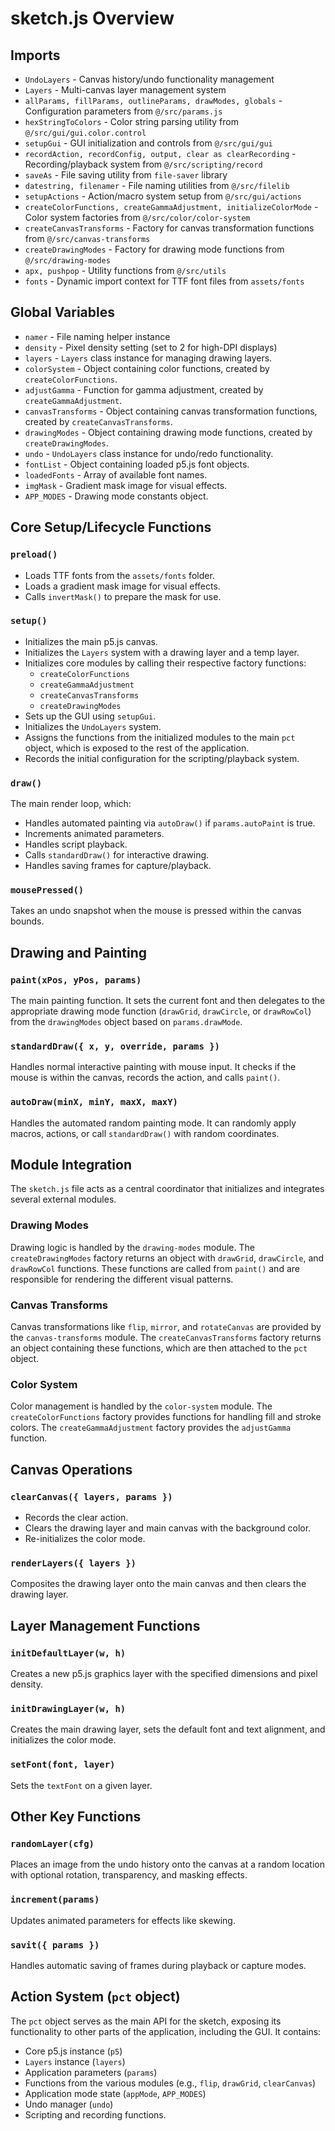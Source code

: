 # sketch.js Overview

## Imports
- `UndoLayers` - Canvas history/undo functionality management
- `Layers` - Multi-canvas layer management system
- `allParams, fillParams, outlineParams, drawModes, globals` - Configuration parameters from `@/src/params.js`
- `hexStringToColors` - Color string parsing utility from `@/src/gui/gui.color.control`
- `setupGui` - GUI initialization and controls from `@/src/gui/gui`
- `recordAction, recordConfig, output, clear as clearRecording` - Recording/playback system from `@/src/scripting/record`
- `saveAs` - File saving utility from `file-saver` library
- `datestring, filenamer` - File naming utilities from `@/src/filelib`
- `setupActions` - Action/macro system setup from `@/src/gui/actions`
- `createColorFunctions, createGammaAdjustment, initializeColorMode` - Color system factories from `@/src/color/color-system`
- `createCanvasTransforms` - Factory for canvas transformation functions from `@/src/canvas-transforms`
- `createDrawingModes` - Factory for drawing mode functions from `@/src/drawing-modes`
- `apx, pushpop` - Utility functions from `@/src/utils`
- `fonts` - Dynamic import context for TTF font files from `assets/fonts`

## Global Variables
- `namer` - File naming helper instance
- `density` - Pixel density setting (set to 2 for high-DPI displays)
- `layers` - `Layers` class instance for managing drawing layers.
- `colorSystem` - Object containing color functions, created by `createColorFunctions`.
- `adjustGamma` - Function for gamma adjustment, created by `createGammaAdjustment`.
- `canvasTransforms` - Object containing canvas transformation functions, created by `createCanvasTransforms`.
- `drawingModes` - Object containing drawing mode functions, created by `createDrawingModes`.
- `undo` - `UndoLayers` class instance for undo/redo functionality.
- `fontList` - Object containing loaded p5.js font objects.
- `loadedFonts` - Array of available font names.
- `imgMask` - Gradient mask image for visual effects.
- `APP_MODES` - Drawing mode constants object.

## Core Setup/Lifecycle Functions

### `preload()`
- Loads TTF fonts from the `assets/fonts` folder.
- Loads a gradient mask image for visual effects.
- Calls `invertMask()` to prepare the mask for use.

### `setup()`
- Initializes the main p5.js canvas.
- Initializes the `Layers` system with a drawing layer and a temp layer.
- Initializes core modules by calling their respective factory functions:
  - `createColorFunctions`
  - `createGammaAdjustment`
  - `createCanvasTransforms`
  - `createDrawingModes`
- Sets up the GUI using `setupGui`.
- Initializes the `UndoLayers` system.
- Assigns the functions from the initialized modules to the main `pct` object, which is exposed to the rest of the application.
- Records the initial configuration for the scripting/playback system.

### `draw()`
The main render loop, which:
- Handles automated painting via `autoDraw()` if `params.autoPaint` is true.
- Increments animated parameters.
- Handles script playback.
- Calls `standardDraw()` for interactive drawing.
- Handles saving frames for capture/playback.

### `mousePressed()`
Takes an undo snapshot when the mouse is pressed within the canvas bounds.

## Drawing and Painting

### `paint(xPos, yPos, params)`
The main painting function. It sets the current font and then delegates to the appropriate drawing mode function (`drawGrid`, `drawCircle`, or `drawRowCol`) from the `drawingModes` object based on `params.drawMode`.

### `standardDraw({ x, y, override, params })`
Handles normal interactive painting with mouse input. It checks if the mouse is within the canvas, records the action, and calls `paint()`.

### `autoDraw(minX, minY, maxX, maxY)`
Handles the automated random painting mode. It can randomly apply macros, actions, or call `standardDraw()` with random coordinates.

## Module Integration

The `sketch.js` file acts as a central coordinator that initializes and integrates several external modules.

### Drawing Modes
Drawing logic is handled by the `drawing-modes` module. The `createDrawingModes` factory returns an object with `drawGrid`, `drawCircle`, and `drawRowCol` functions. These functions are called from `paint()` and are responsible for rendering the different visual patterns.

### Canvas Transforms
Canvas transformations like `flip`, `mirror`, and `rotateCanvas` are provided by the `canvas-transforms` module. The `createCanvasTransforms` factory returns an object containing these functions, which are then attached to the `pct` object.

### Color System
Color management is handled by the `color-system` module. The `createColorFunctions` factory provides functions for handling fill and stroke colors. The `createGammaAdjustment` factory provides the `adjustGamma` function.

## Canvas Operations

### `clearCanvas({ layers, params })`
- Records the clear action.
- Clears the drawing layer and main canvas with the background color.
- Re-initializes the color mode.

### `renderLayers({ layers })`
Composites the drawing layer onto the main canvas and then clears the drawing layer.

## Layer Management Functions

### `initDefaultLayer(w, h)`
Creates a new p5.js graphics layer with the specified dimensions and pixel density.

### `initDrawingLayer(w, h)`
Creates the main drawing layer, sets the default font and text alignment, and initializes the color mode.

### `setFont(font, layer)`
Sets the `textFont` on a given layer.

## Other Key Functions

### `randomLayer(cfg)`
Places an image from the undo history onto the canvas at a random location with optional rotation, transparency, and masking effects.

### `increment(params)`
Updates animated parameters for effects like skewing.

### `savit({ params })`
Handles automatic saving of frames during playback or capture modes.

## Action System (`pct` object)

The `pct` object serves as the main API for the sketch, exposing its functionality to other parts of the application, including the GUI. It contains:
- Core p5.js instance (`p5`)
- `Layers` instance (`layers`)
- Application parameters (`params`)
- Functions from the various modules (e.g., `flip`, `drawGrid`, `clearCanvas`)
- Application mode state (`appMode`, `APP_MODES`)
- Undo manager (`undo`)
- Scripting and recording functions.
